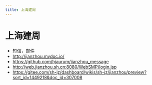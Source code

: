 ```yaml
---
title: 上海建周
---
```


# 上海建周

- 短信，邮件
- http://jianzhou.mydoc.io/
- https://github.com/hjaurum/jianzhou_message
- http://web.jianzhou.sh.cn:8080/WebSMP/login.jsp
- https://gitee.com/sh-jz/dashboard/wikis/sh-jz/jianzhou/preview?sort_id=1449218&doc_id=307008
